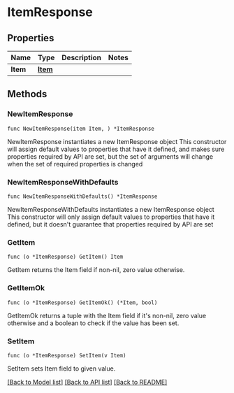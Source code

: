 # ItemResponse

## Properties

Name | Type | Description | Notes
------------ | ------------- | ------------- | -------------
**Item** | [**Item**](Item.md) |  | 

## Methods

### NewItemResponse

`func NewItemResponse(item Item, ) *ItemResponse`

NewItemResponse instantiates a new ItemResponse object
This constructor will assign default values to properties that have it defined,
and makes sure properties required by API are set, but the set of arguments
will change when the set of required properties is changed

### NewItemResponseWithDefaults

`func NewItemResponseWithDefaults() *ItemResponse`

NewItemResponseWithDefaults instantiates a new ItemResponse object
This constructor will only assign default values to properties that have it defined,
but it doesn't guarantee that properties required by API are set

### GetItem

`func (o *ItemResponse) GetItem() Item`

GetItem returns the Item field if non-nil, zero value otherwise.

### GetItemOk

`func (o *ItemResponse) GetItemOk() (*Item, bool)`

GetItemOk returns a tuple with the Item field if it's non-nil, zero value otherwise
and a boolean to check if the value has been set.

### SetItem

`func (o *ItemResponse) SetItem(v Item)`

SetItem sets Item field to given value.



[[Back to Model list]](../README.md#documentation-for-models) [[Back to API list]](../README.md#documentation-for-api-endpoints) [[Back to README]](../README.md)


